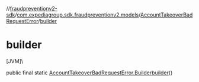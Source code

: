 //[fraudpreventionv2-sdk](../../../index.md)/[com.expediagroup.sdk.fraudpreventionv2.models](../index.md)/[AccountTakeoverBadRequestError](index.md)/[builder](builder.md)

# builder

[JVM]\

public final static [AccountTakeoverBadRequestError.Builder](-builder/index.md)[builder](builder.md)()
